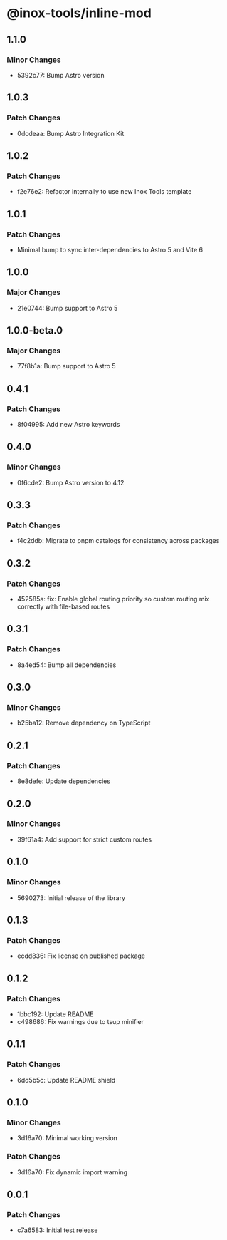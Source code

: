# @inox-tools/inline-mod

## 1.1.0

### Minor Changes

- 5392c77: Bump Astro version

## 1.0.3

### Patch Changes

- 0dcdeaa: Bump Astro Integration Kit

## 1.0.2

### Patch Changes

- f2e76e2: Refactor internally to use new Inox Tools template

## 1.0.1

### Patch Changes

- Minimal bump to sync inter-dependencies to Astro 5 and Vite 6

## 1.0.0

### Major Changes

- 21e0744: Bump support to Astro 5

## 1.0.0-beta.0

### Major Changes

- 77f8b1a: Bump support to Astro 5

## 0.4.1

### Patch Changes

- 8f04995: Add new Astro keywords

## 0.4.0

### Minor Changes

- 0f6cde2: Bump Astro version to 4.12

## 0.3.3

### Patch Changes

- f4c2ddb: Migrate to pnpm catalogs for consistency across packages

## 0.3.2

### Patch Changes

- 452585a: fix: Enable global routing priority so custom routing mix correctly with file-based routes

## 0.3.1

### Patch Changes

- 8a4ed54: Bump all dependencies

## 0.3.0

### Minor Changes

- b25ba12: Remove dependency on TypeScript

## 0.2.1

### Patch Changes

- 8e8defe: Update dependencies

## 0.2.0

### Minor Changes

- 39f61a4: Add support for strict custom routes

## 0.1.0

### Minor Changes

- 5690273: Initial release of the library

## 0.1.3

### Patch Changes

- ecdd836: Fix license on published package

## 0.1.2

### Patch Changes

- 1bbc192: Update README
- c498686: Fix warnings due to tsup minifier

## 0.1.1

### Patch Changes

- 6dd5b5c: Update README shield

## 0.1.0

### Minor Changes

- 3d16a70: Minimal working version

### Patch Changes

- 3d16a70: Fix dynamic import warning

## 0.0.1

### Patch Changes

- c7a6583: Initial test release
